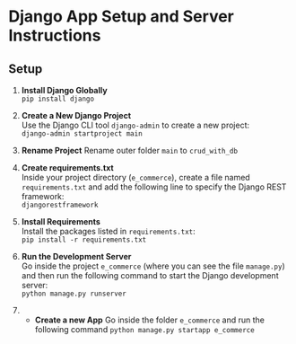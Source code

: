 # Django App Setup and Server Instructions

## Setup

1. **Install Django Globally**  
   `pip install django`

2. **Create a New Django Project**  
   Use the Django CLI tool `django-admin` to create a new project:  
   `django-admin startproject main`

3. **Rename Project**
   Rename outer folder `main` to `crud_with_db`

4. **Create requirements.txt**  
   Inside your project directory (`e_commerce`), create a file named `requirements.txt` and add the following line to specify the Django REST framework:  
   `djangorestframework`

5. **Install Requirements**  
   Install the packages listed in `requirements.txt`:  
   `pip install -r requirements.txt`

6. **Run the Development Server**  
   Go inside the project `e_commerce` (where you can see the file `manage.py`) and then run the following command to start the Django development server:  
   `python manage.py runserver`

7. - **Create a new App**
   Go inside the folder `e_commerce` and run the following command
   `python manage.py startapp e_commerce`

